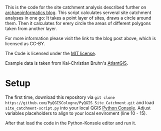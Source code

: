 This is the code for the site catchment analysis described further on [archaeoinformatics blog](http://archaeoinformatics.net/python-for-site-catchment-qgis/). This script calculates serveral site catchment analyses in one go: It takes a point layer of sites, draws a circle around them. Then it calculates for erery circle the areas of different polygons taken from another layer.

For more information please visit the link to the blog post above, which is licensed as CC-BY.

The Code is licensed under the [MIT license](https://opensource.org/licenses/mit-license.php). 

Example data is taken from Kai-Christian Bruhn's [AtlantGIS](https://github.com/kacebe/AtlantGIS/). 

# Setup

The first time, download this repository via `git clone https://github.com/PyQGISCologne/PyQGIS_Site_Catchment.git` and load `site_catchment-script.py` into your local QGIS [Python Console](https://docs.qgis.org/3.22/en/docs/pyqgis_developer_cookbook/intro.html#scripting-in-the-python-console). Adjust variables placeholders to align to your local enviroment (line 10 - 15).

After that load the code in the Python-Konsole editor and run it.
